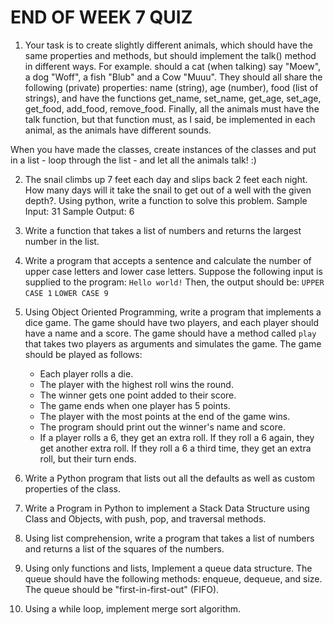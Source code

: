# END OF WEEK 7 QUIZ

1. Your task is to create slightly different animals, which should have the same properties and methods, but should implement the talk() method in different ways. For example. should a cat (when talking) say "Moew", a dog "Woff", a fish "Blub" and a Cow "Muuu". They should all share the following (private) properties: name (string), age (number), food (list of strings), and have the functions get_name, set_name, get_age, set_age, get_food, add_food, remove_food. Finally, all the animals must have the talk function, but that function must, as I said, be implemented in each animal, as the animals have different sounds.

When you have made the classes, create instances of the classes and put in a list - loop through the list - and let all the animals talk! :)

2. The snail climbs up 7 feet each day and slips back 2 feet each night. 
How many days will it take the snail to get out of a well with the given depth?. Using python, write a function to solve this problem.
Sample Input: 31
Sample Output: 6

3. Write a function that takes a list of numbers and returns the largest number in the list.

4. Write a program that accepts a sentence and calculate the number of upper case letters and lower case letters.
Suppose the following input is supplied to the program:
`Hello world!`
Then, the output should be:
`UPPER CASE 1`
`LOWER CASE 9`

5. Using Object Oriented Programming, write a program that implements
a dice game. The game should have two players, and each player
should have a name and a score. The game should have a method
called `play` that takes two players as arguments and simulates
the game. The game should be played as follows:
    - Each player rolls a die.
    - The player with the highest roll wins the round.
    - The winner gets one point added to their score.
    - The game ends when one player has 5 points.
    - The player with the most points at the end of the game wins.
    - The program should print out the winner's name and score.
    - If a player rolls a 6, they get an extra roll. If they roll a 6 again, they get another extra roll. If they roll a 6 a third time, they get an extra roll, but their turn ends.

6. Write a Python program that lists out all the defaults as well as custom properties of the class.

7. Write a Program in Python to implement a Stack Data Structure using Class and Objects, with push, pop, and traversal methods.

8. Using list comprehension, write a program that takes a list of numbers and returns a list of the squares of the numbers.

9. Using only functions and lists, Implement a queue data structure. The queue should have the following methods: enqueue, dequeue, and size. The queue should be "first-in-first-out" (FIFO).

10. Using a while loop, implement merge sort algorithm.